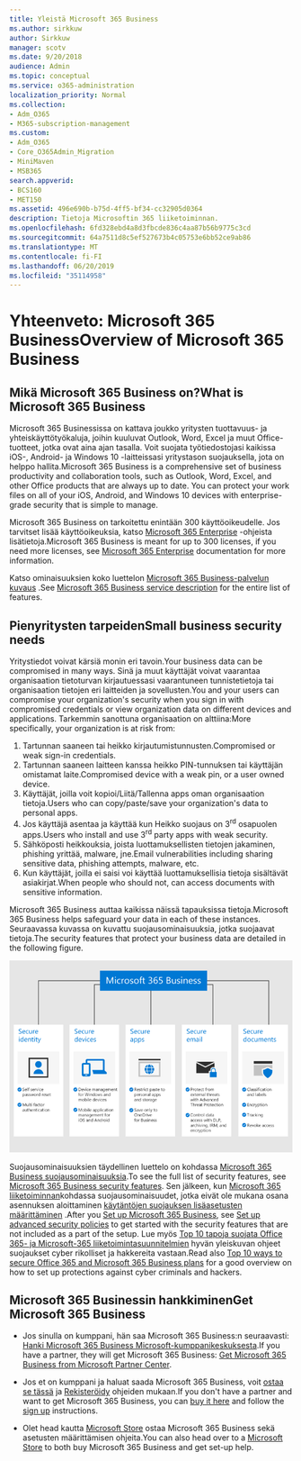 ```yaml
---
title: Yleistä Microsoft 365 Business
ms.author: sirkkuw
author: Sirkkuw
manager: scotv
ms.date: 9/20/2018
audience: Admin
ms.topic: conceptual
ms.service: o365-administration
localization_priority: Normal
ms.collection:
- Adm_O365
- M365-subscription-management
ms.custom:
- Adm_O365
- Core_O365Admin_Migration
- MiniMaven
- MSB365
search.appverid:
- BCS160
- MET150
ms.assetid: 496e690b-b75d-4ff5-bf34-cc32905d0364
description: Tietoja Microsoftin 365 liiketoiminnan.
ms.openlocfilehash: 6fd328ebd4a8d3fbcde836c4aa87b56b9775c3cd
ms.sourcegitcommit: 64a7511d8c5ef527673b4c05753e6bb52ce9ab86
ms.translationtype: MT
ms.contentlocale: fi-FI
ms.lasthandoff: 06/20/2019
ms.locfileid: "35114958"
---
```

# <a name="overview-of-microsoft-365-business"></a><span data-ttu-id="8719c-103">Yhteenveto: Microsoft 365 Business</span><span class="sxs-lookup"><span data-stu-id="8719c-103">Overview of Microsoft 365 Business</span></span>

## <a name="what-is-microsoft-365-business"></a><span data-ttu-id="8719c-104">Mikä Microsoft 365 Business on?</span><span class="sxs-lookup"><span data-stu-id="8719c-104">What is Microsoft 365 Business</span></span>

<span data-ttu-id="8719c-p101">Microsoft 365 Businessissa on kattava joukko yritysten tuottavuus- ja yhteiskäyttötyökaluja, joihin kuuluvat Outlook, Word, Excel ja muut Office-tuotteet, jotka ovat aina ajan tasalla. Voit suojata työtiedostojasi kaikissa iOS-, Android- ja Windows 10 -laitteissasi yritystason suojauksella, jota on helppo hallita.</span><span class="sxs-lookup"><span data-stu-id="8719c-p101">Microsoft 365 Business is a comprehensive set of business productivity and collaboration tools, such as Outlook, Word, Excel, and other Office products that are always up to date. You can protect your work files on all of your iOS, Android, and Windows 10 devices with enterprise-grade security that is simple to manage.</span></span>
  
<span data-ttu-id="8719c-107">Microsoft 365 Business on tarkoitettu enintään 300 käyttöoikeudelle. Jos tarvitset lisää käyttöoikeuksia, katso [Microsoft 365 Enterprise](https://go.microsoft.com/fwlink/p/?linkid=860986) -ohjeista lisätietoja.</span><span class="sxs-lookup"><span data-stu-id="8719c-107">Microsoft 365 Business is meant for up to 300 licenses, if you need more licenses, see [Microsoft 365 Enterprise](https://go.microsoft.com/fwlink/p/?linkid=860986) documentation for more information.</span></span>

<span data-ttu-id="8719c-108">Katso ominaisuuksien koko luettelon [Microsoft 365 Business-palvelun kuvaus](https://docs.microsoft.com/office365/servicedescriptions/microsoft-365-business-service-description) .</span><span class="sxs-lookup"><span data-stu-id="8719c-108">See [Microsoft 365 Business service description](https://docs.microsoft.com/office365/servicedescriptions/microsoft-365-business-service-description) for the entire list of features.</span></span>
  
## <a name="small-business-security-needs"></a><span data-ttu-id="8719c-109">Pienyritysten tarpeiden</span><span class="sxs-lookup"><span data-stu-id="8719c-109">Small business security needs</span></span>

<span data-ttu-id="8719c-110">Yritystiedot voivat kärsiä monin eri tavoin.</span><span class="sxs-lookup"><span data-stu-id="8719c-110">Your business data can be compromised in many ways.</span></span> <span data-ttu-id="8719c-111">Sinä ja muut käyttäjät voivat vaarantaa organisaation tietoturvan kirjautuessasi vaarantuneen tunnistetietoja tai organisaation tietojen eri laitteiden ja sovellusten.</span><span class="sxs-lookup"><span data-stu-id="8719c-111">You and your users can compromise your organization's security when you sign in with compromised credentials or view organization data on different devices and applications.</span></span> <span data-ttu-id="8719c-112">Tarkemmin sanottuna organisaation on alttiina:</span><span class="sxs-lookup"><span data-stu-id="8719c-112">More specifically, your organization is at risk from:</span></span>

1. <span data-ttu-id="8719c-113">Tartunnan saaneen tai heikko kirjautumistunnusten.</span><span class="sxs-lookup"><span data-stu-id="8719c-113">Compromised or weak sign-in credentials.</span></span>
2. <span data-ttu-id="8719c-114">Tartunnan saaneen laitteen kanssa heikko PIN-tunnuksen tai käyttäjän omistamat laite.</span><span class="sxs-lookup"><span data-stu-id="8719c-114">Compromised device with a weak pin, or a user owned device.</span></span>
3. <span data-ttu-id="8719c-115">Käyttäjät, joilla voit kopioi/Liitä/Tallenna apps oman organisaation tietoja.</span><span class="sxs-lookup"><span data-stu-id="8719c-115">Users who can copy/paste/save your organization's data to personal apps.</span></span>
4. <span data-ttu-id="8719c-116">Jos käyttäjä asentaa ja käyttää kun Heikko suojaus on 3<sup>rd</sup> osapuolen apps.</span><span class="sxs-lookup"><span data-stu-id="8719c-116">Users who install and use 3<sup>rd</sup> party apps with weak security.</span></span>
5. <span data-ttu-id="8719c-117">Sähköposti heikkouksia, joista luottamuksellisten tietojen jakaminen, phishing yrittää, malware, jne.</span><span class="sxs-lookup"><span data-stu-id="8719c-117">Email vulnerabilities including sharing sensitive data, phishing attempts, malware, etc.</span></span>
6. <span data-ttu-id="8719c-118">Kun käyttäjät, joilla ei saisi voi käyttää luottamuksellisia tietoja sisältävät asiakirjat.</span><span class="sxs-lookup"><span data-stu-id="8719c-118">When people who should not, can access documents with sensitive information.</span></span>

<span data-ttu-id="8719c-119">Microsoft 365 Business auttaa kaikissa näissä tapauksissa tietoja.</span><span class="sxs-lookup"><span data-stu-id="8719c-119">Microsoft 365 Business helps safeguard your data in each of these instances.</span></span> <span data-ttu-id="8719c-120">Seuraavassa kuvassa on kuvattu suojausominaisuuksia, jotka suojaavat tietoja.</span><span class="sxs-lookup"><span data-stu-id="8719c-120">The security features that protect your business data are detailed in the following figure.</span></span>

![Kuva, joka näyttää miten M365B suojaa yrityksesi.](media/m365businessvalueadd.png)

<span data-ttu-id="8719c-122">Suojausominaisuuksien täydellinen luettelo on kohdassa [Microsoft 365 Business suojausominaisuuksia](security-features.md).</span><span class="sxs-lookup"><span data-stu-id="8719c-122">To see the full list of security features, see [Microsoft 365 Business security features](security-features.md).</span></span> <span data-ttu-id="8719c-123">Sen jälkeen, kun [Microsoft 365 liiketoiminnan](set-up.md)kohdassa suojausominaisuudet, jotka eivät ole mukana osana asennuksen aloittaminen [käytäntöjen suojauksen lisäasetusten määrittäminen](set-up-advanced-security.md) .</span><span class="sxs-lookup"><span data-stu-id="8719c-123">After you [Set up Microsoft 365 Business](set-up.md), see [Set up advanced security policies](set-up-advanced-security.md) to get started with the security features that are not included as a part of the setup.</span></span> <span data-ttu-id="8719c-124">Lue myös [Top 10 tapoja suojata Office 365- ja Microsoft-365 liiketoimintasuunnitelmien](https://docs.microsoft.com/office365/admin/security-and-compliance/secure-your-business-data) hyvän yleiskuvan ohjeet suojaukset cyber rikolliset ja hakkereita vastaan.</span><span class="sxs-lookup"><span data-stu-id="8719c-124">Read also [Top 10 ways to secure Office 365 and Microsoft 365 Business plans](https://docs.microsoft.com/office365/admin/security-and-compliance/secure-your-business-data) for a good overview on how to set up protections against cyber criminals and hackers.</span></span>

## <a name="get-microsoft-365-business"></a><span data-ttu-id="8719c-125">Microsoft 365 Businessin hankkiminen</span><span class="sxs-lookup"><span data-stu-id="8719c-125">Get Microsoft 365 Business</span></span>

- <span data-ttu-id="8719c-126">Jos sinulla on kumppani, hän saa Microsoft 365 Business:n seuraavasti: [Hanki Microsoft 365 Business Microsoft-kumppanikeskuksesta](get-microsoft-365-business.md#get-microsoft-365-business-from-microsoft-partner-center).</span><span class="sxs-lookup"><span data-stu-id="8719c-126">If you have a partner, they will get Microsoft 365 Business: [Get Microsoft 365 Business from Microsoft Partner Center](get-microsoft-365-business.md#get-microsoft-365-business-from-microsoft-partner-center).</span></span>

- <span data-ttu-id="8719c-127">Jos et on kumppani ja haluat saada Microsoft 365 Business, voit [ostaa se tässä](https://www.microsoft.com/microsoft-365/business) ja [Rekisteröidy](sign-up.md) ohjeiden mukaan.</span><span class="sxs-lookup"><span data-stu-id="8719c-127">If you don't have a partner and want to get Microsoft 365 Business, you can [buy it here](https://www.microsoft.com/microsoft-365/business) and follow the [sign up](sign-up.md) instructions.</span></span>

- <span data-ttu-id="8719c-128">Olet head kautta [Microsoft Store](https://www.microsoft.com/en-us/store/locations/find-a-store?icid=en-us_UF_FAS) ostaa Microsoft 365 Business sekä asetusten määrittämisen ohjeita.</span><span class="sxs-lookup"><span data-stu-id="8719c-128">You can also head over to a [Microsoft Store](https://www.microsoft.com/en-us/store/locations/find-a-store?icid=en-us_UF_FAS) to both buy Microsoft 365 Business and get set-up help.</span></span>